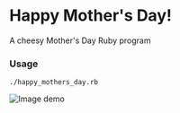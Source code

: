 # Happy Mother's Day!
A cheesy Mother's Day Ruby program

### Usage

`./happy_mothers_day.rb`

![Image demo](https://raw.github.com/bry/iverson/master/ruby/mothers_day/hmd_demo.png)
